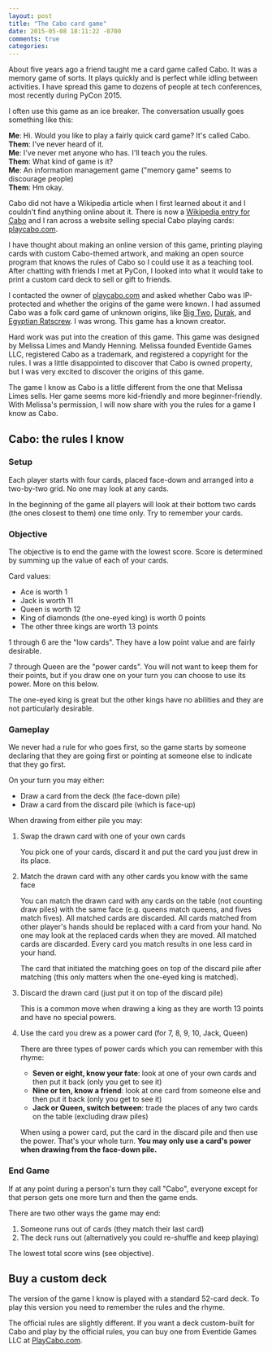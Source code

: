 ```yaml
---
layout: post
title: "The Cabo card game"
date: 2015-05-08 18:11:22 -0700
comments: true
categories: 
---
```


About five years ago a friend taught me a card game called Cabo.  It was a memory game of sorts.  It plays quickly and is perfect while idling between activities.  I have spread this game to dozens of people at tech conferences, most recently during PyCon 2015.

I often use this game as an ice breaker.  The conversation usually goes something like this:

**Me**: Hi. Would you like to play a fairly quick card game?  It's called Cabo.  
**Them**: I've never heard of it.  
**Me**: I've never met anyone who has.  I'll teach you the rules.  
**Them**: What kind of game is it?  
**Me**: An information management game ("memory game" seems to discourage people)  
**Them**: Hm okay.  

Cabo did not have a Wikipedia article when I first learned about it and I couldn't find anything online about it.  There is now a [Wikipedia entry for Cabo][wikipedia] and I ran across a website selling special Cabo playing cards: [playcabo.com][playcabo.com].

I have thought about making an online version of this game, printing playing cards with custom Cabo-themed artwork, and making an open source program that knows the rules of Cabo so I could use it as a teaching tool.  After chatting with friends I met at PyCon, I looked into what it would take to print a custom card deck to sell or gift to friends.

I contacted the owner of [playcabo.com][playcabo.com] and asked whether Cabo was IP-protected and whether the origins of the game were known.  I had assumed Cabo was a folk card game of unknown origins, like [Big Two][], [Durak][], and [Egyptian Ratscrew][].  I was wrong.  This game has a known creator.

Hard work was put into the creation of this game.  This game was designed by Melissa Limes and Mandy Henning.  Melissa founded Eventide Games LLC, registered Cabo as a trademark, and registered a copyright for the rules.  I was a little disappointed to discover that Cabo is owned property, but I was very excited to discover the origins of this game.

The game I know as Cabo is a little different from the one that Melissa Limes sells.  Her game seems more kid-friendly and more beginner-friendly.  With Melissa's permission, I will now share with you the rules for a game I know as Cabo.

## Cabo: the rules I know

### Setup

Each player starts with four cards, placed face-down and arranged into a two-by-two grid.  No one may look at any cards.

In the beginning of the game all players will look at their bottom two cards (the ones closest to them) one time only.  Try to remember your cards.

### Objective

The objective is to end the game with the lowest score.  Score is determined by summing up the value of each of your cards.

Card values:

- Ace is worth 1
- Jack is worth 11
- Queen is worth 12
- King of diamonds (the one-eyed king) is worth 0 points
- The other three kings are worth 13 points

1 through 6 are the "low cards".  They have a low point value and are fairly desirable.

7 through Queen are the "power cards".  You will not want to keep them for their points, but if you draw one on your turn you can choose to use its power.  More on this below.

The one-eyed king is great but the other kings have no abilities and they are not particularly desirable.

### Gameplay

We never had a rule for who goes first, so the game starts by someone declaring that they are going first or pointing at someone else to indicate that they go first.

On your turn you may either:

- Draw a card from the deck (the face-down pile)
- Draw a card from the discard pile (which is face-up)

When drawing from either pile you may:

1. Swap the drawn card with one of your own cards

   You pick one of your cards, discard it and put the card you just drew in its place.

2. Match the drawn card with any other cards you know with the same face

   You can match the drawn card with any cards on the table (not counting draw piles) with the same face (e.g. queens match queens, and fives match fives).  All matched cards are discarded.  All cards matched from other player's hands should be replaced with a card from your hand.  No one may look at the replaced cards when they are moved.  All matched cards are discarded.  Every card you match results in one less card in your hand.

   The card that initiated the matching goes on top of the discard pile after matching (this only matters when the one-eyed king is matched).

3. Discard the drawn card (just put it on top of the discard pile)

   This is a common move when drawing a king as they are worth 13 points and have no special powers.

4. Use the card you drew as a power card (for 7, 8, 9, 10, Jack, Queen)

   There are three types of power cards which you can remember with this rhyme:

   - **Seven or eight, know your fate**: look at one of your own cards and then put it back (only you get to see it)
   - **Nine or ten, know a friend**: look at one card from someone else and then put it back (only you get to see it)
   - **Jack or Queen, switch between**: trade the places of any two cards on the table (excluding draw piles)

   When using a power card, put the card in the discard pile and then use the power.  That's your whole turn.  **You may only use a card's power when drawing from the face-down pile.**

### End Game

If at any point during a person's turn they call "Cabo", everyone except for that person gets one more turn and then the game ends.

There are two other ways the game may end:

1. Someone runs out of cards (they match their last card)
2. The deck runs out (alternatively you could re-shuffle and keep playing)

The lowest total score wins (see objective).

## Buy a custom deck

The version of the game I know is played with a standard 52-card deck.  To play this version you need to remember the rules and the rhyme.

The official rules are slightly different.  If you want a deck custom-built for Cabo and play by the official rules, you can buy one from Eventide Games LLC at [PlayCabo.com][].

[wikipedia]: https://en.wikipedia.org/wiki/Cabo_(game)
[playcabo.com]: http://www.playcabo.com/
[big two]: https://en.wikipedia.org/wiki/Big_Two
[durak]: https://en.wikipedia.org/wiki/Durak
[egyptian ratscrew]: https://en.wikipedia.org/wiki/Egyptian_Ratscrew
